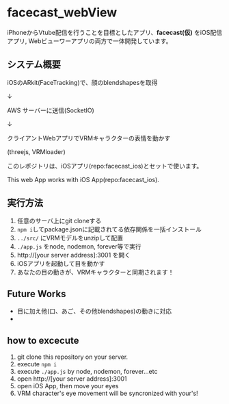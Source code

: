 # facecast_webView

iPhoneからVtube配信を行うことを目標としたアプリ、**facecast(仮)** をiOS配信アプリ, Webビューワーアプリの両方で一体開発しています。

## システム概要

iOSのARkit(FaceTracking)で、顔のblendshapesを取得

↓

AWS サーバーに送信(SocketIO)

↓

クライアントWebアプリでVRMキャラクターの表情を動かす

(threejs, VRMloader)



このレポジトリは、iOSアプリ(repo:facecast_ios)とセットで使います。

This web App works with iOS App(repo:facecast_ios).

## 実行方法
1. 任意のサーバ上にgit cloneする
2. `npm i`してpackage.jsonに記載されてる依存関係を一括インストール
3. `../src/` にVRMモデルをunzipして配置
3. `./app.js` をnode, nodemon, forever等で実行
4. http://[your server address]:3001 を開く
5. iOSアプリを起動して目を動かす
6. あなたの目の動きが、VRMキャラクターと同期されます！

## Future Works
- 目に加え他(口、あご、その他blendshapes)の動きに対応
- 

##  how to excecute
1. git clone this repository on your server.
2. execute `npm i`
3. execute `./app.js` by node, nodemon, forever...etc
4. open http://[your server address]:3001
5. open iOS App, then move your eyes
6. VRM character's eye movement will be syncronized with your's! 
